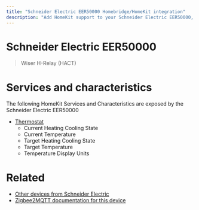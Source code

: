 ```yaml
---
title: "Schneider Electric EER50000 Homebridge/HomeKit integration"
description: "Add HomeKit support to your Schneider Electric EER50000, using Homebridge, Zigbee2MQTT and homebridge-z2m."
---
```

<!---
This file has been GENERATED using src/docgen/docgen.ts
DO NOT EDIT THIS FILE MANUALLY!
-->
# Schneider Electric EER50000
> Wiser H-Relay (HACT)


# Services and characteristics
The following HomeKit Services and Characteristics are exposed by
the Schneider Electric EER50000

* [Thermostat](../../climate.md)
  * Current Heating Cooling State
  * Current Temperature
  * Target Heating Cooling State
  * Target Temperature
  * Temperature Display Units


# Related
* [Other devices from Schneider Electric](../index.md#schneider_electric)
* [Zigbee2MQTT documentation for this device](https://www.zigbee2mqtt.io/devices/EER50000.html)